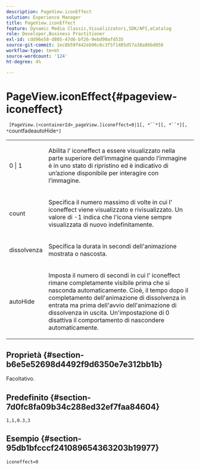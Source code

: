 ```yaml
---
description: PageView.iconEffect
solution: Experience Manager
title: PageView.iconEffect
feature: Dynamic Media Classic,Visualizzatori,SDK/API,eCatalog
role: Developer,Business Practitioner
exl-id: cdd96e58-d805-47d6-bf26-9ebd90afd535
source-git-commit: 1ec8b59f442eb96c6c3f5f1405d57a38a86bd056
workflow-type: tm+mt
source-wordcount: '124'
ht-degree: 4%

---
```


# PageView.iconEffect{#pageview-iconeffect}

` [PageView.|<containerId>_pageView.]iconeffect=0|1[, *``*][, *``*][, *`countfadeautoHide`*]`

<table id="table_DD66FFC263A34220876DD204BFE62D49"> 
 <tbody> 
  <tr> 
   <td colname="col1"> <p> <span class="codeph"> 0 | 1</span> </p> </td> 
   <td colname="col2"> <p> Abilita l’ <span class="codeph"> iconeffect</span> a essere visualizzato nella parte superiore dell’immagine quando l’immagine è in uno stato di ripristino ed è indicativo di un’azione disponibile per interagire con l’immagine. </p> </td> 
  </tr> 
  <tr> 
   <td colname="col1"> <p> <span class="codeph"><span class="varname"> count</span></span> </p> </td> 
   <td colname="col2"> <p> Specifica il numero massimo di volte in cui l' <span class="codeph"> iconeffect</span> viene visualizzato e rivisualizzato. Un valore di <span class="codeph"> -1</span> indica che l'icona viene sempre visualizzata di nuovo indefinitamente. </p> </td> 
  </tr> 
  <tr> 
   <td colname="col1"> <p><span class="codeph"><span class="varname"> dissolvenza</span></span> </p> </td> 
   <td colname="col2"> <p>Specifica la durata in secondi dell'animazione mostrata o nascosta. </p> </td> 
  </tr> 
  <tr> 
   <td colname="col1"> <p><span class="codeph"><span class="varname"> autoHide</span></span> </p> </td> 
   <td colname="col2"> <p>Imposta il numero di secondi in cui l' <span class="codeph"> iconeffect</span> rimane completamente visibile prima che si nasconda automaticamente. Cioè, il tempo dopo il completamento dell'animazione di dissolvenza in entrata ma prima dell'avvio dell'animazione di dissolvenza in uscita. Un'impostazione di <span class="codeph"> 0</span> disattiva il comportamento di nascondere automaticamente. </p> </td> 
  </tr> 
 </tbody> 
</table>

## Proprietà {#section-b6e5e52698d4492f9d6350e7e312bb1b}

Facoltativo.

## Predefinito {#section-7d0fc8fa09b34c288ed32ef7faa84604}

`1,1,0.3,3`

## Esempio {#section-95db1bfcccf241089654363203b19977}

`iconeffect=0`
